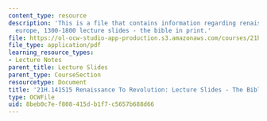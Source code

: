 ```yaml
---
content_type: resource
description: 'This is a file that contains information regarding renaissance to revolution:
  europe, 1300-1800 lecture slides - the bible in print.'
file: https://ol-ocw-studio-app-production.s3.amazonaws.com/courses/21h-141-renaissance-to-revolution-europe-1300-1800-spring-2015/8beb0c7ef808415db1f7c5657b688d66_MIT21H_141S15_Bible.pdf
file_type: application/pdf
learning_resource_types:
- Lecture Notes
parent_title: Lecture Slides
parent_type: CourseSection
resourcetype: Document
title: '21H.141S15 Renaissance To Revolution: Lecture Slides - The Bible In Print'
type: OCWFile
uid: 8beb0c7e-f808-415d-b1f7-c5657b688d66
---
```

